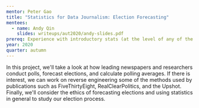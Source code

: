 ```yaml
---
mentor: Peter Gao
title: "Statistics for Data Journalism: Election Forecasting"
mentees:
  - name: Andy Qin
    slides: writeups/aut2020/andy-slides.pdf
prereq: Experience with introductory stats (at the level of any of the intro classes) would help.
year: 2020
quarter: autumn
---
```

In this project, we'll take a look at how leading newspapers and researchers conduct polls, forecast elections, and calculate polling averages. If there is interest, we can work on reverse engineering some of the methods used by publications such as FiveThirtyEight, RealClearPolitics, and the Upshot. Finally, we'll consider the ethics of forecasting elections and using statistics in general to study our election process.